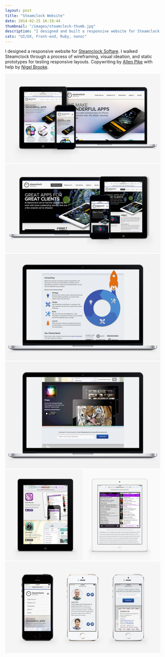 ```yaml
---
layout: post
title: "Steamclock Website"
date: 2014-02-25 16:19:44
thumbnail: "/images/steamclock-thumb.jpg"
description: "I designed and built a responsive website for Steamclock Softare using Ruby, Sass, and nanoc."
cats: "UI/UX, Front-end, Ruby, nanoc"
---
```

<p class="work-content">I designed a responsive website for <a href="http://www.steamclock.com" title="Steamclock Software" target="_blank">Steamclock Softare</a>. I walked Steamclock through a process of wireframing, visual ideation, and static prototypes for testing responsive layouts. Copywriting by <a href="http://www.allenpike.com/">Allen Pike</a> with help by <a href="https://twitter.com/nigelbrooke">Nigel Brooke</a>.</p>

<img src="/images/steamclock-software-1.jpg" alt="Steamclock Software Home" />
<img src="/images/steamclock-software-2.jpg" alt="Steamclock Software Portfolio" />
<img src="/images/steamclock-software-3.jpg" alt="Steamclock Software Consulting" />
<img src="/images/steamclock-software-4.jpg" alt="Steamclock Software Prism" />
<img src="/images/steamclock-software-5.jpg" alt="Steamclock Software iPad" />
<img src="/images/steamclock-software-6.jpg" alt="Steamclock Software iPhone" />
